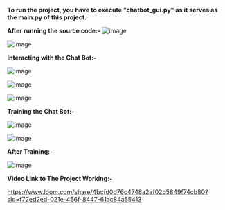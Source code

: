 **To run the project, you have to execute "chatbot_gui.py" as it serves as the main.py of this project.**

**After running the source code:-**
![image](https://github.com/PratikshaPandaPKP/Chat-Bot/assets/112324400/23f2b498-6bef-41eb-8f27-fea81ee342e3)

![image](https://github.com/PratikshaPandaPKP/Chat-Bot/assets/112324400/7894002f-24ef-4f46-b609-aedcae5133cd)


**Interacting with the Chat Bot:-**

![image](https://github.com/PratikshaPandaPKP/Chat-Bot/assets/112324400/c96658a4-55c4-42ff-8cd8-e4c44adf50bb)

![image](https://github.com/PratikshaPandaPKP/Chat-Bot/assets/112324400/aad6d8bd-d223-4981-8f4d-df4fa2b0c5f4)

![image](https://github.com/PratikshaPandaPKP/Chat-Bot/assets/112324400/a4521cef-9555-4524-aefd-45d429867dd4)


**Training the Chat Bot:-**

![image](https://github.com/PratikshaPandaPKP/Chat-Bot/assets/112324400/21fc0b5a-ea30-49eb-8677-3fda23b6b604)

![image](https://github.com/PratikshaPandaPKP/Chat-Bot/assets/112324400/58d2bdcd-532d-404c-a4f4-5c263f51e9af)


**After Training:-**

![image](https://github.com/PratikshaPandaPKP/Chat-Bot/assets/112324400/a07caa7b-f48a-4374-9545-a03ecc92268d)


**Video Link to The Project Working:-**

https://www.loom.com/share/4bcfd0d76c4748a2af02b5849f74cb80?sid=f72ed2ed-021e-456f-8447-61ac84a55413





